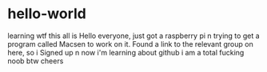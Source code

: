 # hello-world
learning wtf this all is
Hello everyone, just got a raspberry pi n trying to get a program called Macsen to work on it. Found a link to the relevant group on here, so i Signed up n now i'm learning about github
i am a total fucking noob btw
cheers
